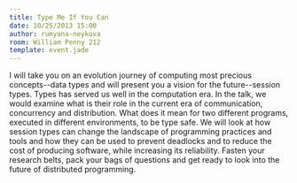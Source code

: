 ```yaml
---
title: Type Me If You Can
date: 10/25/2013 15:00
author: rumyana-neykova
room: William Penny 212
template: event.jade
---
```

I will take you on an evolution journey of computing most precious
concepts--data types and will present you a vision for the future--session
types. Types has served us well in the computation era. In the
talk, we would examine what is their role in the current era of
communication, concurrency and distribution. What does it mean for two
different programs, executed in different environments, to be type safe.
We will look at how session types can change the landscape of
programming practices and tools and how they can be used to prevent
deadlocks and to reduce the cost of producing software, while increasing
its reliability. Fasten your research belts, pack your bags of questions
and get ready to look into the future of distributed programming.

<span class="more"></span>

<script async class="speakerdeck-embed"
data-id="daeceb0033fc01318ccd4abbc2750c96" data-ratio="1.33333333333333"
src="//speakerdeck.com/assets/embed.js"></script>
